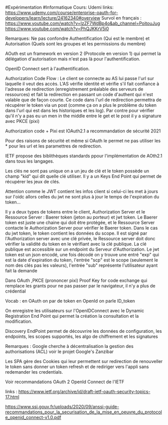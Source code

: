 #Expérimentation #Informatique 
Cours: Udemi 
links: https://www.udemy.com/course/enterprise-oauth-for-developers/learn/lecture/24162340#overview
Survol en français :
https://www.youtube.com/watch?v=IzZF7WdBp4o&ab_channel=PoitouJug
https://www.youtube.com/watch?v=PhQJKKrV5i0


Remarques: 
Ne pas confondre Authentification (Qui est le membre) et Autorisation (Quels sont les groupes et les permissions du membre)

AOuth est un framework en version 2 (Protocole en version 1) qui permet la délégation d'autorisation mais n'est pas là pour l'authentification.

OpenID Connect sert à l'authentification.

Authorization Code Flow : 
Le client se connecte au AS lui passe l'url sur laquelle il veut des accès.
L'AS vérifie identité et vérifie s'il fait confiance à l'adresse de redirection (enregistrement préalable des serveurs de ressources) et fait la redirection en passant un code d'authent qui n'est valable que de façon courte.
Ce code dans l'url de redirection permettra de récupérer le token via un post (comme ça on a plus le problème du token dans l'url qui est dans les historiques et les log).
Par contre pour vérifier qu'il n'y a pas eu un men in the middle entre le get et le post il y a signature avec PKCE (pixi)

Authorization code + Pixi est lOAuth2.1 a recommandation de sécurité 2021 

Pour des raisons de sécurité et même si OAuth le permet ne pas utiliser les * pour les url et les paramettres de redirection.

IETF propose des biblithèques standards ppour l'implémentation de AOth2.1 dans tous les langages.

Les clés ne sont pas unique on a un jeu de clé et le token possède un champ "kid" qui dit quelle clé utiliser. Il y a un Keys End Point qui permet de récupérer les jeux de clés.

Attention comme le JWT contient les infos client si celui-ci les met à jours sur l'oidc allors celles du jwt ne sont plus à jour le temps de l'expiration du token...

Il y a deux types de tokens entre le client, Authorization Server et le Ressource Server : Baerer token (jeton au porteur) et jwt token.
Le Baerer token est juste une chaine qui doit être protégée, et le Ressource Server contacte le Authorization Server pour vérifier le Baerer token. Dans le cas du jwt token, le token contient les données du scope. Il est signé par l'Authorization server avec une clé privée, le Ressource server doit donc vérifier la validité du token en le vérifiant avec la clé publique. La clé publique est accessible sur un endpoint du Serveur d'Authorization.
Le jwt token est un json encodé, une fois décodé on y trouve une entré "exp" qui est la date d'expiration du token, l'entrée "scp" est le scope (seulement le nom des clés pas les valeurs), l'entrée "sub" représente l'utilisateur ayant fait la demande



Dans OAuth ,PKCE (prononcer pixi) Proof Key for code exchange qui remplace les grants pour ne pas passer par le navigateur, il n'y a plus de crédential 

Vocab : en OAuth on par de token en OpenId on parle ID_token

On enregistre les utilisateurs sur l'OpenIDConnect avec le Dynamic Registration End Point qui permet la création la consultation et la modification.

Discovery EndPoint permet de découvrire les données de configuration, les endpoints, les scopes supportés, les algo de chiffrement et les signatures

Remarques :
Google cherche à décentralisation la gestion des authorisations (ACL) voir le projet Google's Zanzibar

Les SPA gère des Cookies qui leur permettent sur redirection de renouveller le token sans donner un token refresh et de rediriger vers l'appli sans redemander les credentials.

Voir recommandations OAuth 2 OpenId Connect de l'IETF

links :
https://www.ietf.org/archive/id/draft-ietf-oauth-security-topics-17.html

https://www.ssi.gouv.fr/uploads/2020/09/anssi-guide-recommandations_pour_la_securisation_de_la_mise_en_oeuvre_du_protocole_openid_connect-v1.0.pdf